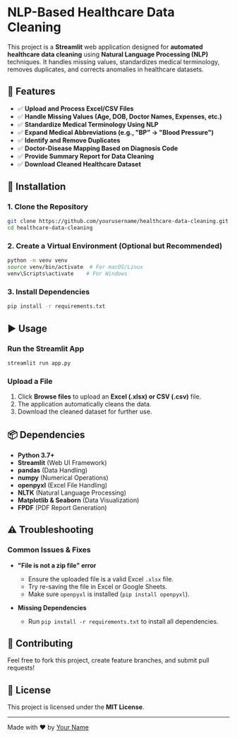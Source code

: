 # NLP-Based Healthcare Data Cleaning

This project is a **Streamlit** web application designed for **automated healthcare data cleaning** using **Natural Language Processing (NLP)** techniques. It handles missing values, standardizes medical terminology, removes duplicates, and corrects anomalies in healthcare datasets.

## 🚀 Features

- ✅ **Upload and Process Excel/CSV Files**
- ✅ **Handle Missing Values (Age, DOB, Doctor Names, Expenses, etc.)**
- ✅ **Standardize Medical Terminology Using NLP**
- ✅ **Expand Medical Abbreviations (e.g., "BP" → "Blood Pressure")**
- ✅ **Identify and Remove Duplicates**
- ✅ **Doctor-Disease Mapping Based on Diagnosis Code**
- ✅ **Provide Summary Report for Data Cleaning**
- ✅ **Download Cleaned Healthcare Dataset**

## 📂 Installation

### **1. Clone the Repository**
```sh
git clone https://github.com/yourusername/healthcare-data-cleaning.git
cd healthcare-data-cleaning
```

### **2. Create a Virtual Environment (Optional but Recommended)**
```sh
python -m venv venv
source venv/bin/activate  # For macOS/Linux
venv\Scripts\activate    # For Windows
```

### **3. Install Dependencies**
```sh
pip install -r requirements.txt
```

## ▶️ Usage

### **Run the Streamlit App**
```sh
streamlit run app.py
```

### **Upload a File**
1. Click **Browse files** to upload an **Excel (.xlsx) or CSV (.csv)** file.
2. The application automatically cleans the data.
3. Download the cleaned dataset for further use.

## 📦 Dependencies
- **Python 3.7+**
- **Streamlit** (Web UI Framework)
- **pandas** (Data Handling)
- **numpy** (Numerical Operations)
- **openpyxl** (Excel File Handling)
- **NLTK** (Natural Language Processing)
- **Matplotlib & Seaborn** (Data Visualization)
- **FPDF** (PDF Report Generation)

## ⚠️ Troubleshooting
### **Common Issues & Fixes**
- **"File is not a zip file" error**
  - Ensure the uploaded file is a valid Excel `.xlsx` file.
  - Try re-saving the file in Excel or Google Sheets.
  - Make sure `openpyxl` is installed (`pip install openpyxl`).

- **Missing Dependencies**
  - Run `pip install -r requirements.txt` to install all dependencies.

## 🤝 Contributing
Feel free to fork this project, create feature branches, and submit pull requests!

## 📜 License
This project is licensed under the **MIT License**.

---
Made with ❤️ by [Your Name](https://github.com/yourusername)


